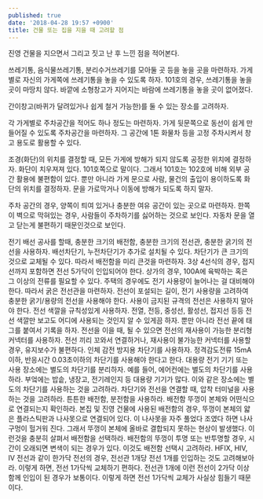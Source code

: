 ```yaml
---
published: true
date: '2018-04-28 19:57 +0900'
title: 건물 또는 집을 지을 때 고려할 점
---
```

진영 건물을 지으면서 그리고 짓고 난 후 느낀 점을 적어본다.

쓰레기통, 음식물쓰레기통, 분리수거쓰레기를 모아둘 곳 등을 놓을 곳을 마련하자. 가게별로 자신의 가게쪽에 쓰레기통을 놓을 수 있도록 하자. 101호의 경우, 쓰레기통을 놓을 곳이 마땅치 않다. 바깥에 소형창고가 지어지는 바람에 쓰레기통을 놓을 곳이 없어졌다.

간이창고(바퀴가 달려있거나 쉽게 철거 가능한)를 둘 수 있는 장소를 고려하자.

각 가게별로 주차공간을 적어도 하나 정도는 마련하자. 가게 뒷문쪽으로 동선이 쉽게 만들어질 수 있도록 주차공간을 마련하자. 그 공간에 1톤 화물차 등을 고정 주차시켜서 창고 용도로 활용할 수 있다.

조경(화단)의 위치를 결정할 때, 모든 가게에 방해가 되지 않도록 공정한 위치에 결정하자. 화단이 치우져져 있다. 101호쪽으로 말이다. 그래서 101호는 102호에 비해 외부 공간 활용에 불편함이 있다. 
뿐만 아니라 가게 문으로 사람, 물건의 출입이 용이하도록 화단의 위치를 결정하자. 문을 가로막거나 이동에 방해가 되도록 하지 말자.

주차 공간의 경우, 양쪽이 틔여 있거나 충분한 여유 공간이 있는 곳으로 마련하자. 한쪽이 벽으로 막혀있는 경우, 사람들이 주차하기를 싫어하는 것으로 보인다. 자동차 문을 열고 닫는게 불편하기 때문인것으로 보인다.

전기 배선 공사를 할때, 충분한 크기의 배전함, 충분한 크기의 전선관, 충분한 굵기의 전선을 사용하자.
배선차단기, 누전차단기가 추가로 설치될 수 있다. 차단기가 큰 크기의 것으로 교체될 수 있다. 따라서 배전함을 미리 큰것을 마련하자.
3상 4선식의 경우, 접지선까지 포함하면 전선 5가닥이 인입되어야 한다. 상가의 경우, 100A에 육박하는 혹은 그 이상의 전류를 필요할 수 있다. 주택의 경우에도 전기 사용량이 늘어나는 걸 대비해야 한다. 따라서 굵은 전선관을 마련하자.
전선이 포설되는 길이, 전기 사용량을 고려하여 충분한 굵기/용량의 전선을 사용해야 한다. 사용이 금지된 규격의 전선은 사용하지 말아야 한다. 
전선 색깔을 규칙성있게 사용하자. 전열, 전등, 중성선, 활성선, 접지선 등등 전선 색깔만 보고도 어디에 사용되는 것인지 알 수 있게끔 하자. 뿐만 아니라 전선 끝에 태그를 붙여서 기록을 하자.
전선을 이을 때, 될 수 있으면 전선의 재사용이 가능한 분리형 커넥터를 사용하자. 전선 끼리 꼬와서 연결하거나, 재사용이 불가능한 커넥터를 사용할 경우, 유지보수가 불편하다.
인체 감전 방지용 차단기를 사용하자. 정격감도전류 15mA이하, 반응시간 0.03초이하의 차단기를 사용해야 한다고 한다.
대용량 전기 기기 또는 사용 장소에는 별도의 차단기를 분리하자. 예를 들어, 에어컨에는 별도의 차단기를 사용하라. 부엌에는 밥솥, 냉장고, 전기레인지 등 대용량 기기가 많다. 이와 같은 장소에는 별도의 차단기를 사용하는 것을 고려하라.
차단기와 전선을 연결할 때, 압착 터미널을 사용하는 것을 고려하라.
튼튼한 배전함, 분전함을 사용하라. 배전함 뚜껑이 본체와 어떤식으로 연결되는지 확인하라. 본집 및 진영 건물에 사용된 배전함의 경우, 뚜껑이 본체의 얇은 플라스틱판과 나사못으로 연결되어 있다. 이 나사못을 자주 풀었다 조였다 하면 나사구멍이 헐거워 진다. 그래서 뚜껑이 본체에 올바로 결합되지 못하는 현상이 발생했다. 이런것을 충분히 살펴서 배전함을 선택하라. 배전함의 뚜껑이 투명 또는 반투명할 경우, 시간이 오래되면 변색이 되는 경우가 있다. 이것도 배전함 선택시 고려하라.
HFIX, HIV, IV 전선과 같이 한가닥 전선의 경우, 전선관 1개당 전선 1개를 인입하는 것도 고려해보아라. 이렇게 하면, 전선 1가닥씩 교체하기 편하다. 전선관 1개에 이런 전선이 2가닥 이상 함께 인입이 된 경우가 보통이다. 이렇게 하면 전선 1가닥씩 교체가 사실상 힘들기 때문이다.
